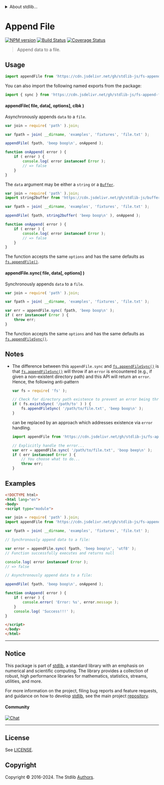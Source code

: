 <!--

@license Apache-2.0

Copyright (c) 2024 The Stdlib Authors.

Licensed under the Apache License, Version 2.0 (the "License");
you may not use this file except in compliance with the License.
You may obtain a copy of the License at

   http://www.apache.org/licenses/LICENSE-2.0

Unless required by applicable law or agreed to in writing, software
distributed under the License is distributed on an "AS IS" BASIS,
WITHOUT WARRANTIES OR CONDITIONS OF ANY KIND, either express or implied.
See the License for the specific language governing permissions and
limitations under the License.

-->


<details>
  <summary>
    About stdlib...
  </summary>
  <p>We believe in a future in which the web is a preferred environment for numerical computation. To help realize this future, we've built stdlib. stdlib is a standard library, with an emphasis on numerical and scientific computation, written in JavaScript (and C) for execution in browsers and in Node.js.</p>
  <p>The library is fully decomposable, being architected in such a way that you can swap out and mix and match APIs and functionality to cater to your exact preferences and use cases.</p>
  <p>When you use stdlib, you can be absolutely certain that you are using the most thorough, rigorous, well-written, studied, documented, tested, measured, and high-quality code out there.</p>
  <p>To join us in bringing numerical computing to the web, get started by checking us out on <a href="https://github.com/stdlib-js/stdlib">GitHub</a>, and please consider <a href="https://opencollective.com/stdlib">financially supporting stdlib</a>. We greatly appreciate your continued support!</p>
</details>

# Append File

[![NPM version][npm-image]][npm-url] [![Build Status][test-image]][test-url] [![Coverage Status][coverage-image]][coverage-url] <!-- [![dependencies][dependencies-image]][dependencies-url] -->

> Append data to a file.



<section class="usage">

## Usage

```javascript
import appendFile from 'https://cdn.jsdelivr.net/gh/stdlib-js/fs-append-file@esm/index.mjs';
```

You can also import the following named exports from the package:

```javascript
import { sync } from 'https://cdn.jsdelivr.net/gh/stdlib-js/fs-append-file@esm/index.mjs';
```

#### appendFile( file, data\[, options], clbk )

Asynchronously appends `data` to a `file`.

```javascript
var join = require( 'path' ).join;

var fpath = join( __dirname, 'examples', 'fixtures', 'file.txt' );

appendFile( fpath, 'beep boop\n', onAppend );

function onAppend( error ) {
    if ( error ) {
        console.log( error instanceof Error );
        // => false
    }
}
```

The `data` argument may be either a `string` or a [`Buffer`][@stdlib/buffer/ctor].

```javascript
var join = require( 'path' ).join;
import string2buffer from 'https://cdn.jsdelivr.net/gh/stdlib-js/buffer-from-string@esm/index.mjs';

var fpath = join( __dirname, 'examples', 'fixtures', 'file.txt' );

appendFile( fpath, string2buffer( 'beep boop\n' ), onAppend );

function onAppend( error ) {
    if ( error ) {
        console.log( error instanceof Error );
        // => false
    }
}
```

The function accepts the same `options` and has the same defaults as [`fs.appendFile()`][node-fs].

#### appendFile.sync( file, data\[, options] )

Synchronously appends `data` to a `file`.

```javascript
var join = require( 'path' ).join;

var fpath = join( __dirname, 'examples', 'fixtures', 'file.txt' );

var err = appendFile.sync( fpath, 'beep boop\n' );
if ( err instanceof Error ) {
    throw err;
}
```

The function accepts the same `options` and has the same defaults as [`fs.appendFileSync()`][node-fs].

</section>

<!-- /.usage -->

<section class="notes">

## Notes

-   The difference between this `appendFile.sync` and [`fs.appendFileSync()`][node-fs] is that [`fs.appendFileSync()`][node-fs] will throw if an `error` is encountered (e.g., if given a non-existent directory path) and this API will return an `error`. Hence, the following anti-pattern

    <!-- eslint-disable node/no-sync -->

    ```javascript
    var fs = require( 'fs' );

    // Check for directory path existence to prevent an error being thrown...
    if ( fs.existsSync( '/path/to' ) ) {
        fs.appendFileSync( '/path/to/file.txt', 'beep boop\n' );
    }
    ```

    can be replaced by an approach which addresses existence via `error` handling.

    <!-- eslint-disable node/no-sync -->

    ```javascript
    import appendFile from 'https://cdn.jsdelivr.net/gh/stdlib-js/fs-append-file@esm/index.mjs';

    // Explicitly handle the error...
    var err = appendFile.sync( '/path/to/file.txt', 'boop beep\n' );
    if ( err instanceof Error ) {
        // You choose what to do...
        throw err;
    }
    ```

</section>

<!-- /.notes -->

<section class="examples">

## Examples

<!-- eslint no-undef: "error" -->

```html
<!DOCTYPE html>
<html lang="en">
<body>
<script type="module">

var join = require( 'path' ).join;
import appendFile from 'https://cdn.jsdelivr.net/gh/stdlib-js/fs-append-file@esm/index.mjs';

var fpath = join( __dirname, 'examples', 'fixtures', 'file.txt' );

// Synchronously append data to a file:

var error = appendFile.sync( fpath, 'beep boop\n', 'utf8' );
// Function successfully executes and returns null

console.log( error instanceof Error );
// => false

// Asynchronously append data to a file:

appendFile( fpath, 'beep boop\n', onAppend );

function onAppend( error ) {
    if ( error ) {
        console.error( 'Error: %s', error.message );
    }
    console.log( 'Success!!!' );
}

</script>
</body>
</html>
```

</section>

<!-- /.examples -->



<!-- Section for related `stdlib` packages. Do not manually edit this section, as it is automatically populated. -->

<section class="related">

</section>

<!-- /.related -->

<!-- Section for all links. Make sure to keep an empty line after the `section` element and another before the `/section` close. -->


<section class="main-repo" >

* * *

## Notice

This package is part of [stdlib][stdlib], a standard library with an emphasis on numerical and scientific computing. The library provides a collection of robust, high performance libraries for mathematics, statistics, streams, utilities, and more.

For more information on the project, filing bug reports and feature requests, and guidance on how to develop [stdlib][stdlib], see the main project [repository][stdlib].

#### Community

[![Chat][chat-image]][chat-url]

---

## License

See [LICENSE][stdlib-license].


## Copyright

Copyright &copy; 2016-2024. The Stdlib [Authors][stdlib-authors].

</section>

<!-- /.stdlib -->

<!-- Section for all links. Make sure to keep an empty line after the `section` element and another before the `/section` close. -->

<section class="links">

[npm-image]: http://img.shields.io/npm/v/@stdlib/fs-append-file.svg
[npm-url]: https://npmjs.org/package/@stdlib/fs-append-file

[test-image]: https://github.com/stdlib-js/fs-append-file/actions/workflows/test.yml/badge.svg?branch=main
[test-url]: https://github.com/stdlib-js/fs-append-file/actions/workflows/test.yml?query=branch:main

[coverage-image]: https://img.shields.io/codecov/c/github/stdlib-js/fs-append-file/main.svg
[coverage-url]: https://codecov.io/github/stdlib-js/fs-append-file?branch=main

<!--

[dependencies-image]: https://img.shields.io/david/stdlib-js/fs-append-file.svg
[dependencies-url]: https://david-dm.org/stdlib-js/fs-append-file/main

-->

[chat-image]: https://img.shields.io/gitter/room/stdlib-js/stdlib.svg
[chat-url]: https://app.gitter.im/#/room/#stdlib-js_stdlib:gitter.im

[stdlib]: https://github.com/stdlib-js/stdlib

[stdlib-authors]: https://github.com/stdlib-js/stdlib/graphs/contributors

[cli-section]: https://github.com/stdlib-js/fs-append-file#cli
[cli-url]: https://github.com/stdlib-js/fs-append-file/tree/cli
[@stdlib/fs-append-file]: https://github.com/stdlib-js/fs-append-file/tree/main

[umd]: https://github.com/umdjs/umd
[es-module]: https://developer.mozilla.org/en-US/docs/Web/JavaScript/Guide/Modules

[deno-url]: https://github.com/stdlib-js/fs-append-file/tree/deno
[deno-readme]: https://github.com/stdlib-js/fs-append-file/blob/deno/README.md
[umd-url]: https://github.com/stdlib-js/fs-append-file/tree/umd
[umd-readme]: https://github.com/stdlib-js/fs-append-file/blob/umd/README.md
[esm-url]: https://github.com/stdlib-js/fs-append-file/tree/esm
[esm-readme]: https://github.com/stdlib-js/fs-append-file/blob/esm/README.md
[branches-url]: https://github.com/stdlib-js/fs-append-file/blob/main/branches.md

[stdlib-license]: https://raw.githubusercontent.com/stdlib-js/fs-append-file/main/LICENSE

[node-fs]: https://nodejs.org/api/fs.html

[@stdlib/buffer/ctor]: https://github.com/stdlib-js/buffer-ctor/tree/esm

[standard-stream]: https://en.wikipedia.org/wiki/Pipeline_%28Unix%29

</section>

<!-- /.links -->
